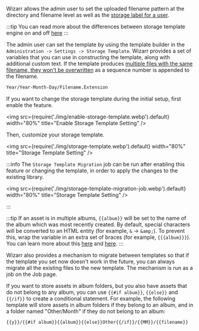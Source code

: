 Wizarr allows the admin user to set the uploaded filename pattern at the directory and filename level as well as the [storage label for a user](/docs/administration/user-management/#set-storage-label-for-user).

:::tip
You can read more about the differences between storage template engine on and off [here](/docs/administration/backup-and-restore#asset-types-and-storage-locations)
:::

The admin user can set the template by using the template builder in the `Administration -> Settings -> Storage Template`. Wizarr provides a set of variables that you can use in constructing the template, along with additional custom text. If the template produces [multiple files with the same filename, they won't be overwritten](https://github.com/wizarrrrr/wizarr/discussions/3324) as a sequence number is appended to the filename.

```bash title="Default template"
Year/Year-Month-Day/Filename.Extension
```

If you want to change the storage template during the initial setup, first enable the feature.

<img src={require('./img/enable-storage-template.webp').default} width="80%" title="Enable Storage Template Setting" />

Then, customize your storage template.

<img src={require('./img/storage-template.webp').default} width="80%" title="Storage Template Setting" />

:::info
The `Storage Template Migration` job can be run after enabling this feature or changing the template, in order to apply the changes to the existing library.

<img src={require('./img/storage-template-migration-job.webp').default} width="80%" title="Storage Template Setting" />

:::

:::tip
If an asset is in multiple albums, `{{album}}` will be set to the name of the album which was most recently created. By default, special characters will be converted to an HTML entity (for example, `&` -> `&amp;`). To prevent this, wrap the variable in an extra set of braces (for example, `{{{album}}}`). You can learn more about this [here](https://handlebarsjs.com/guide/expressions.html#html-escaping) and [here](https://github.com/wizarrrrr/wizarr/issues/4917).
:::

Wizarr also provides a mechanism to migrate between templates so that if the template you set now doesn't work in the future, you can always migrate all the existing files to the new template. The mechanism is run as a job on the Job page.

If you want to store assets in album folders, but you also have assets that do not belong to any album, you can use `{{#if album}}`, `{{else}}` and `{{/if}}` to create a conditional statement. For example, the following template will store assets in album folders if they belong to an album, and in a folder named "Other/Month" if they do not belong to an album:

```
{{y}}/{{#if album}}{{album}}{{else}}Other{{/if}}/{{MM}}/{{filename}}
```
